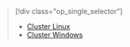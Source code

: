 > [!div class="op_single_selector"]
> * [Cluster Linux](../articles/hdinsight/hdinsight-hadoop-run-samples-linux.md)
> * [Cluster Windows](../articles/hdinsight/hdinsight-run-samples.md)
> 
> 

